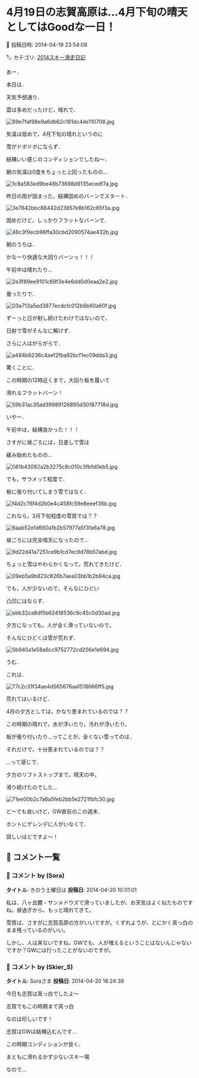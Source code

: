 # 4月19日の志賀高原は…4月下旬の晴天としてはGoodな一日！

📅 投稿日時: 2014-04-19 23:54:08

🏷️ カテゴリ: [2014スキー滑走日記](c992167609b6415052179ee69ea1ea7d8.md)

あー．


本日は．


天気予想通り．


雲は多めだったけど，晴れで．




![89e7faf98e9a6db62c181dc4de110708.jpg](images/89e7faf98e9a6db62c181dc4de110708.jpg)




気温は低めで，4月下旬の晴れというのに


雪がドボドボにならず．


結構いい感じのコンディションでしたね～．





朝の気温は0度をちょっと上回ったものの…




![1c8a583ed9be48b73698d9135ecedf7a.jpg](images/1c8a583ed9be48b73698d9135ecedf7a.jpg)




昨日の雨が固まった，結構固めのバーンでスタート．




![3e7642bbc88442d23657e8b162c65f3a.jpg](images/3e7642bbc88442d23657e8b162c65f3a.jpg)




固めだけど，しっかりフラットなバーンで．




![46c3f9ecb96ffa30cbd2090574ae432b.jpg](images/46c3f9ecb96ffa30cbd2090574ae432b.jpg)




朝のうちは．


かなーり快適な大回りバーンっ！！！





午前中は晴れたり…




![2e3f89ee9101c69f3e4e6dd0d0eaa2e2.jpg](images/2e3f89ee9101c69f3e4e6dd0d0eaa2e2.jpg)




曇ったりで．




![03e713a5ed3877ecdcfc012b6b60a60f.jpg](images/03e713a5ed3877ecdcfc012b6b60a60f.jpg)




ずーっと日が射し続けたわけではないので，


日射で雪がそんなに解けず．


さらに人はがらがらで．




![a484b6236c4aef2fba92bcf1ec09dda3.jpg](images/a484b6236c4aef2fba92bcf1ec09dda3.jpg)




驚くことに．


この時期の12時近くまで，大回り板を履いて


滑れるフラットバーン！




![59b31ac35ad39989126895d30187718d.jpg](images/59b31ac35ad39989126895d30187718d.jpg)




いやー．


午前中は，結構良かった！！！





さすがに昼ごろには，日差しで雪は


緩み始めたものの…




![081b43082a2b3275c8c010c3fbfd0eb5.jpg](images/081b43082a2b3275c8c010c3fbfd0eb5.jpg)




でも，ザラメって程度で．


板に張り付いてしまう雪ではなく．




![f4d2c76f4d2b0e4c458fc59e8eeef36b.jpg](images/f4d2c76f4d2b0e4c458fc59e8eeef36b.jpg)




これなら，3月下旬程度の雪質では？？




![6aab52e1d660a1b2b57977a5f3fa6a78.jpg](images/6aab52e1d660a1b2b57977a5f3fa6a78.jpg)







昼ごろには完全晴天になったので…




![9d22d41a7251ce9b1cd7ec9d78b57abd.jpg](images/9d22d41a7251ce9b1cd7ec9d78b57abd.jpg)




ちょっと雪はやわらかくなって，荒れてきたけど．




![09eb5a9b823c826b7aea03bb1b2b94ca.jpg](images/09eb5a9b823c826b7aea03bb1b2b94ca.jpg)




でも，人が少ないので，そんなにひどい


凸凹にはならず．




![ebb32ca8df5b62418536c9c45c0d30ad.jpg](images/ebb32ca8df5b62418536c9c45c0d30ad.jpg)







夕方になっても，人が全く滑っていないので，


そんなにひどくは雪が荒れず．




![5b940a1e58a6cc9752772cd206e1e694.jpg](images/5b940a1e58a6cc9752772cd206e1e694.jpg)




うむ．


これは．




![77c2c31f34ae4d565676aa1518666ff5.jpg](images/77c2c31f34ae4d565676aa1518666ff5.jpg)




荒れてはいるけど．


4月の夕方としては，かなり恵まれているのでは？？


この時期の晴れで，水が浮いたり，汚れが浮いたり，


板が張り付いたり…ってことが，全くない雪ってのは．


それだけで，十分恵まれているのでは？？





…って感じで．


夕方のリフトストップまで，晴天の中，


滑り続けたのでした…




![71ee00b2c7a6a5feb2bb5e2721fbfc30.jpg](images/71ee00b2c7a6a5feb2bb5e2721fbfc30.jpg)





どーでも良いけど，GW直前のこの週末．


ホントにゲレンデに人がいなくて．


寂しいほどですよ～！

## 💬 コメント一覧

### 💬 コメント by (Sora)
**タイトル**: きのう土曜日は
**投稿日**: 2014-04-20 10:01:01

私は、八ヶ岳麓・サンメドウズで滑っていましたが、お天気はよく似たものですね。昼過ぎから、もっと晴れてきて。

雪質は、さすがに志賀高原の方がいいですが。くずれようが、とにかく真っ白のまま残っているのがいい。



しかし、人は来ないですね。GWでも、人が増えるということはないんじゃないですか？GWには行ったことがないのですが。

### 💬 コメント by (Skier_S)
**タイトル**: Soraさま
**投稿日**: 2014-04-20 18:24:39

今日も志賀は真っ白でしたよ～

志賀でもこの時期まで真っ白

なのは珍しいです！



志賀はGWは結構込むんです…

この時期コンディションが良く、

まともに滑れるかず少ないスキ一場

なので…


